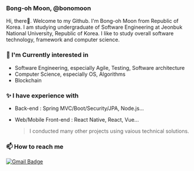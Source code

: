 ### Bong-oh Moon, @bonomoon
<!--
**bonomoon/bonomoon** is a ✨ _special_ ✨ repository because its `README.md` (this file) appears on your GitHub profile.

Here are some ideas to get you started:

- 🔭 I’m currently working on ...
- 🌱 I’m currently learning ...
- 👯 I’m looking to collaborate on ...
- 🤔 I’m looking for help with ...
- 💬 Ask me about ...
- 📫 How to reach me: ...
- 😄 Pronouns: ...
- ⚡ Fun fact: ...
-->

 Hi, there👋. Welcome to my Github. I'm Bong-oh Moon from Republic of Korea. I am studying undergraduate of Software Engineering at Jeonbuk National University, Republic of Korea. I like to study overall software technology, framework and computer science.
 
<!-- Currently, I'm interested in web or application development, especially front-end development such as React or React Native.  -->

### 🔭 I'm Currently interested in

- Software Engineering, especially Agile, Testing, Software architecture
- Computer Science, especially OS, Algorithms
- Blockchain

### ✨ I have experience with

- Back-end : Spring MVC/Boot/Security/JPA, Node.js...
- Web/Mobile Front-end : React Native, React, Vue...

  > I conducted many other projects using vaious technical solutions.

### 📫 How to reach me

[![Gmail Badge](https://img.shields.io/badge/Gmail-d14836?style=flat-square&logo=Gmail&logoColor=white&link=mailto:bongohmoon@gmail.com)](mailto:bongohmoon@gmail.com)
